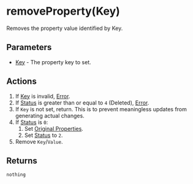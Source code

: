 # removeProperty(Key)
Removes the property value identified by Key.

## Parameters

* [Key](../definition/element-property.md) - The property key to set.

## Actions

1. If [Key](../definition/element-properties.md) is invalid, [Error](../definition/error.md).
1. If [Status](../definition/element-status.md) is greater than or equal to `4` (Deleted), [Error](../definition/error.md).
1. If `Key` is not set, return. This is to prevent meaningless updates from generating actual changes.
1. If [Status](../definition/element-status.md) is `0`:
    1. Set [Original Properties](../definition/element-original-properties.md).
    1. Set [Status](../definition/element-status.md) to `2`.
1. Remove `Key`/`Value`.

## Returns

`nothing`